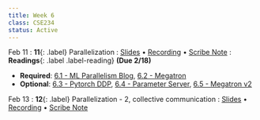 ```yaml
---
title: Week 6
class: CSE234
status: Active
---
```


Feb 11
: **11**{: .label} Parallelization
  : [Slides](assets/slides/feb11.pdf) &#8226; [Recording](https://podcast.ucsd.edu/watch/wi25/cse234_a00/10) &#8226; [Scribe Note](assets/scribe_notes/feb11_scribe.pdf)
: **Readings**{: .label .label-reading} **(Due 2/18)**
  * **Required**: [6.1 - ML Parallelism Blog](https://sumanthrh.com/post/distributed-and-efficient-finetuning/), [6.2 - Megatron](https://arxiv.org/abs/1909.08053)
  * **Optional**: [6.3 - Pytorch DDP](https://arxiv.org/abs/2006.15704), [6.4 - Parameter Server](https://www.usenix.org/system/files/conference/osdi14/osdi14-paper-li_mu.pdf), [6.5 - Megatron v2](https://arxiv.org/abs/2104.04473)

Feb 13
: **12**{: .label} Parallelization - 2, collective communication
  : [Slides](assets/slides/feb13.pdf) &#8226; [Recording](https://podcast.ucsd.edu/watch/wi25/cse234_a00/11) &#8226; [Scribe Note]()
